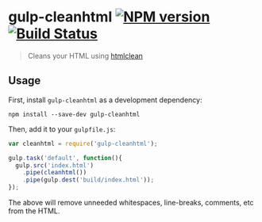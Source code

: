 # gulp-cleanhtml [![NPM version][npm-image]][npm-url] [![Build Status](https://travis-ci.org/hemanth/gulp-cleanhtml.svg?branch=master)](https://travis-ci.org/hemanth/gulp-cleanhtml)

> Cleans your HTML using [htmlclean](https://github.com/anseki/htmlclean)

## Usage

First, install `gulp-cleanhtml` as a development dependency:

```shell
npm install --save-dev gulp-cleanhtml
```

Then, add it to your `gulpfile.js`:

```javascript
var cleanhtml = require('gulp-cleanhtml');

gulp.task('default', function(){
  gulp.src('index.html')
    .pipe(cleanhtml())
    .pipe(gulp.dest('build/index.html'));
});
```
The above will remove unneeded whitespaces, line-breaks, comments, etc from the HTML. 


[npm-url]: https://npmjs.org/package/gulp-cleanhtml
[npm-image]: https://badge.fury.io/js/gulp-repl.png

